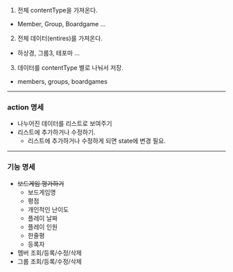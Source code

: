 
1. 전체 contentType을 가져온다.
- Member, Group, Boardgame ...
2. 전체 데이터(entires)를 가져온다.
- 하상경, 그룹3, 테포마 ...
3. 데이터를 contentType 별로 나눠서 저장.
- members, groups, boardgames


----- 
### action 명세
- 나누어진 데이터를 리스트로 보여주기
- 리스트에 추가하거나 수정하기.
  - 리스트에 추가하거나 수정하게 되면 state에 변경 필요.

------
### 기능 명세
- <del>보드게임 평가하기</del>
  - 보드게임명
  - 평점
  - 개인적인 난이도
  - 플레이 날짜
  - 플레이 인원
  - 한줄평
  - 등록자
- 멤버 조회/등록/수정/삭제
- 그룹 조회/등록/수정/삭제
